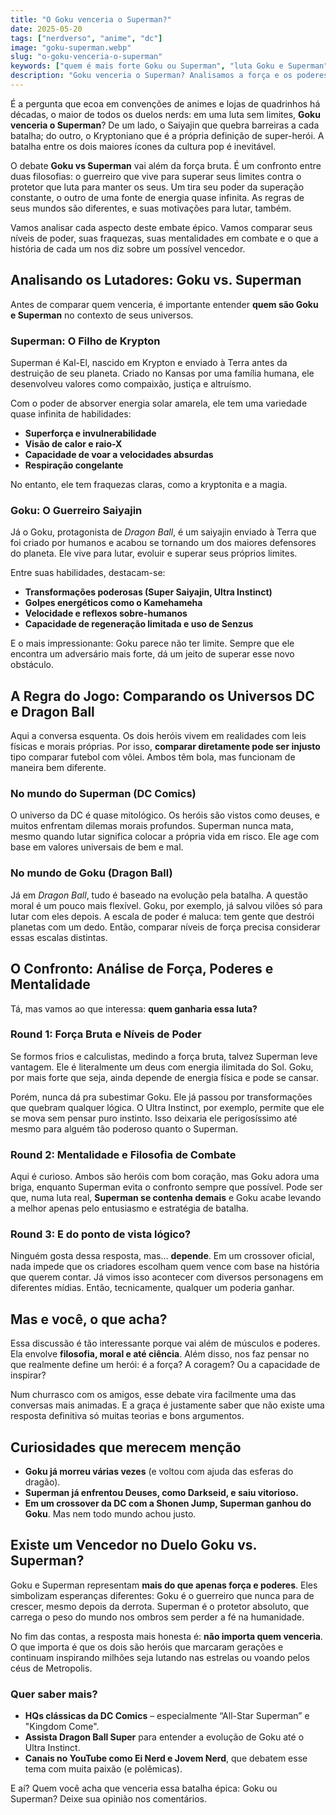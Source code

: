 ```yaml
---
title: "O Goku venceria o Superman?"
date: 2025-05-20
tags: ["nerdverso", "anime", "dc"]
image: "goku-superman.webp"
slug: "o-goku-venceria-o-superman"
keywords: ["quem é mais forte Goku ou Superman", "luta Goku e Superman"]
description: "Goku venceria o Superman? Analisamos a força e os poderes de cada um para responder ao maior debate nerd de todos os tempos!"
---
```


É a pergunta que ecoa em convenções de animes e lojas de quadrinhos há décadas, o maior de todos os duelos nerds: em uma luta sem limites, **Goku venceria o Superman**? De um lado, o Saiyajin que quebra barreiras a cada batalha; do outro, o Kryptoniano que é a própria definição de super-herói. A batalha entre os dois maiores ícones da cultura pop é inevitável.

O debate **Goku vs Superman** vai além da força bruta. É um confronto entre duas filosofias: o guerreiro que vive para superar seus limites contra o protetor que luta para manter os seus. Um tira seu poder da superação constante, o outro de uma fonte de energia quase infinita. As regras de seus mundos são diferentes, e suas motivações para lutar, também.

Vamos analisar cada aspecto deste embate épico. Vamos comparar seus níveis de poder, suas fraquezas, suas mentalidades em combate e o que a história de cada um nos diz sobre um possível vencedor.

## Analisando os Lutadores: Goku vs. Superman

Antes de comparar quem venceria, é importante entender **quem são Goku e Superman** no contexto de seus universos.

### Superman: O Filho de Krypton

Superman é Kal-El, nascido em Krypton e enviado à Terra antes da destruição de seu planeta. Criado no Kansas por uma família humana, ele desenvolveu valores como compaixão, justiça e altruísmo.

Com o poder de absorver energia solar amarela, ele tem uma variedade quase infinita de habilidades:

*   **Superforça e invulnerabilidade**
*   **Visão de calor e raio-X**
*   **Capacidade de voar a velocidades absurdas**
*   **Respiração congelante**

No entanto, ele tem fraquezas claras, como a kryptonita e a magia.

### Goku: O Guerreiro Saiyajin

Já o Goku, protagonista de _Dragon Ball_, é um saiyajin enviado à Terra que foi criado por humanos e acabou se tornando um dos maiores defensores do planeta. Ele vive para lutar, evoluir e superar seus próprios limites.

Entre suas habilidades, destacam-se:

*   **Transformações poderosas (Super Saiyajin, Ultra Instinct)**
*   **Golpes energéticos como o Kamehameha**
*   **Velocidade e reflexos sobre-humanos**
*   **Capacidade de regeneração limitada e uso de Senzus**

E o mais impressionante: Goku parece não ter limite. Sempre que ele encontra um adversário mais forte, dá um jeito de superar esse novo obstáculo.

## A Regra do Jogo: Comparando os Universos DC e Dragon Ball

Aqui a conversa esquenta. Os dois heróis vivem em realidades com leis físicas e morais próprias. Por isso, **comparar diretamente pode ser injusto** tipo comparar futebol com vôlei. Ambos têm bola, mas funcionam de maneira bem diferente.

### No mundo do Superman (DC Comics)

O universo da DC é quase mitológico. Os heróis são vistos como deuses, e muitos enfrentam dilemas morais profundos. Superman nunca mata, mesmo quando lutar significa colocar a própria vida em risco. Ele age com base em valores universais de bem e mal.

### No mundo de Goku (Dragon Ball)

Já em _Dragon Ball_, tudo é baseado na evolução pela batalha. A questão moral é um pouco mais flexível. Goku, por exemplo, já salvou vilões só para lutar com eles depois. A escala de poder é maluca: tem gente que destrói planetas com um dedo. Então, comparar níveis de força precisa considerar essas escalas distintas.

## O Confronto: Análise de Força, Poderes e Mentalidade

Tá, mas vamos ao que interessa: **quem ganharia essa luta?**

### Round 1: Força Bruta e Níveis de Poder

Se formos frios e calculistas, medindo a força bruta, talvez Superman leve vantagem. Ele é literalmente um deus com energia ilimitada do Sol. Goku, por mais forte que seja, ainda depende de energia física e pode se cansar.

Porém, nunca dá pra subestimar Goku. Ele já passou por transformações que quebram qualquer lógica. O Ultra Instinct, por exemplo, permite que ele se mova sem pensar puro instinto. Isso deixaria ele perigosíssimo até mesmo para alguém tão poderoso quanto o Superman.

### Round 2: Mentalidade e Filosofia de Combate

Aqui é curioso. Ambos são heróis com bom coração, mas Goku adora uma briga, enquanto Superman evita o confronto sempre que possível. Pode ser que, numa luta real, **Superman se contenha demais** e Goku acabe levando a melhor apenas pelo entusiasmo e estratégia de batalha.

### Round 3: E do ponto de vista lógico?

Ninguém gosta dessa resposta, mas... **depende**. Em um crossover oficial, nada impede que os criadores escolham quem vence com base na história que querem contar. Já vimos isso acontecer com diversos personagens em diferentes mídias. Então, tecnicamente, qualquer um poderia ganhar.

## Mas e você, o que acha?

Essa discussão é tão interessante porque vai além de músculos e poderes. Ela envolve **filosofia, moral e até ciência**. Além disso, nos faz pensar no que realmente define um herói: é a força? A coragem? Ou a capacidade de inspirar?

Num churrasco com os amigos, esse debate vira facilmente uma das conversas mais animadas. E a graça é justamente saber que não existe uma resposta definitiva só muitas teorias e bons argumentos.

## Curiosidades que merecem menção

*   **Goku já morreu várias vezes** (e voltou com ajuda das esferas do dragão).
*   **Superman já enfrentou Deuses, como Darkseid, e saiu vitorioso.**
*   **Em um crossover da DC com a Shonen Jump, Superman ganhou do Goku**. Mas nem todo mundo achou justo.

## Existe um Vencedor no Duelo Goku vs. Superman?

Goku e Superman representam **mais do que apenas força e poderes**. Eles simbolizam esperanças diferentes: Goku é o guerreiro que nunca para de crescer, mesmo depois da derrota. Superman é o protetor absoluto, que carrega o peso do mundo nos ombros sem perder a fé na humanidade.

No fim das contas, a resposta mais honesta é: **não importa quem venceria**. O que importa é que os dois são heróis que marcaram gerações e continuam inspirando milhões seja lutando nas estrelas ou voando pelos céus de Metropolis.

### Quer saber mais?

*   **HQs clássicas da DC Comics** – especialmente “All-Star Superman” e "Kingdom Come".
*   **Assista Dragon Ball Super** para entender a evolução de Goku até o Ultra Instinct.
*   **Canais no YouTube como Ei Nerd e Jovem Nerd**, que debatem esse tema com muita paixão (e polêmicas).

E aí? Quem você acha que venceria essa batalha épica: Goku ou Superman? Deixe sua opinião nos comentários.